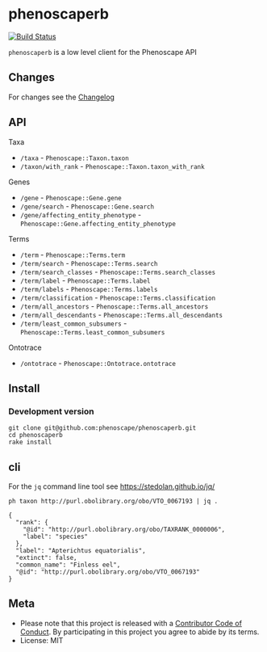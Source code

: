 phenoscaperb
============

[![Build Status](https://travis-ci.org/phenoscape/phenoscaperb.svg?branch=master)](https://travis-ci.org/phenoscape/phenoscaperb)

`phenoscaperb` is a low level client for the Phenoscape API

## Changes

For changes see the [Changelog][changelog]

## API

Taxa

* `/taxa` - `Phenoscape::Taxon.taxon`
* `/taxon/with_rank` - `Phenoscape::Taxon.taxon_with_rank`

Genes

* `/gene` - `Phenoscape::Gene.gene`
* `/gene/search` - `Phenoscape::Gene.search`
* `/gene/affecting_entity_phenotype` - `Phenoscape::Gene.affecting_entity_phenotype`

Terms

* `/term` - `Phenoscape::Terms.term`
* `/term/search` - `Phenoscape::Terms.search`
* `/term/search_classes` - `Phenoscape::Terms.search_classes`
* `/term/label` - `Phenoscape::Terms.label`
* `/term/labels` - `Phenoscape::Terms.labels`
* `/term/classification` - `Phenoscape::Terms.classification`
* `/term/all_ancestors` - `Phenoscape::Terms.all_ancestors`
* `/term/all_descendants` - `Phenoscape::Terms.all_descendants`
* `/term/least_common_subsumers` - `Phenoscape::Terms.least_common_subsumers`

Ontotrace

* `/ontotrace` - `Phenoscape::Ontotrace.ontotrace`

## Install

### Development version

```
git clone git@github.com:phenoscape/phenoscaperb.git
cd phenoscaperb
rake install
```

## cli

For the `jq` command line tool see <https://stedolan.github.io/jq/>

```
ph taxon http://purl.obolibrary.org/obo/VTO_0067193 | jq .
```

```
{
  "rank": {
    "@id": "http://purl.obolibrary.org/obo/TAXRANK_0000006",
    "label": "species"
  },
  "label": "Apterichtus equatorialis",
  "extinct": false,
  "common_name": "Finless eel",
  "@id": "http://purl.obolibrary.org/obo/VTO_0067193"
}
```

## Meta

* Please note that this project is released with a [Contributor Code of Conduct](CONDUCT.md). By participating in this project you agree to abide by its terms.
* License: MIT

[phenoscapeapi]: https://www.gbif.org/developer/summary
[changelog]: https://github.com/sckott/phenoscaperb/blob/master/CHANGELOG.md
